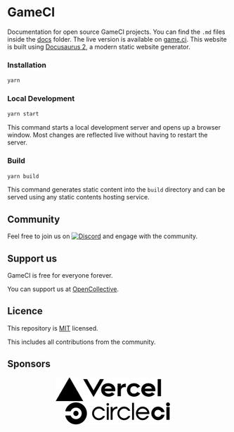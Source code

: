 # GameCI

Documentation for open source GameCI projects. You can find the `.md` files inside the
[docs](./docs) folder. The live version is available on [game.ci](https://game.ci). This website is
built using [Docusaurus 2](https://docusaurus.io/), a modern static website generator.

### Installation

```bash
yarn
```

### Local Development

```bash
yarn start
```

This command starts a local development server and opens up a browser window. Most changes are
reflected live without having to restart the server.

### Build

```bash
yarn build
```

This command generates static content into the `build` directory and can be served using any static
contents hosting service.

## Community

Feel free to join us on [![Discord](static/assets/readme/Discord.svg)](https://game.ci/discord) and
engage with the community.

## Support us

GameCI is free for everyone forever.

You can support us at [OpenCollective](https://opencollective.com/game-ci).

## Licence

This repository is [MIT](./LICENSE) licensed.

This includes all contributions from the community.

## Sponsors

<p align="middle">
  <a href="ttps://vercel.com?utm_source=game-ci"><img width="240" src="static/assets/readme/Vercel.svg"></a>&nbsp&nbsp&nbsp&nbsp&nbsp&nbsp&nbsp&nbsp&nbsp&nbsp&nbsp
  <a href="https://circleci.com?utm_source=game-ci"><img width="240" src="static/assets/readme/CircleCI.svg"></a>
</p>